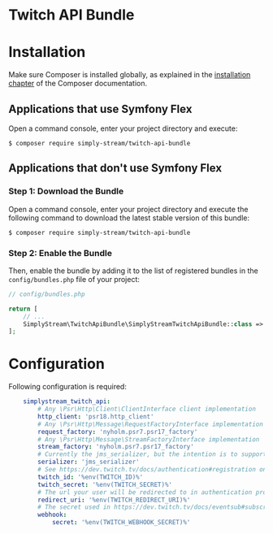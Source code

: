 # Twitch API Bundle

Installation
============

Make sure Composer is installed globally, as explained in the
[installation chapter](https://getcomposer.org/doc/00-intro.md)
of the Composer documentation.

Applications that use Symfony Flex
----------------------------------

Open a command console, enter your project directory and execute:

```console
$ composer require simply-stream/twitch-api-bundle
```

Applications that don't use Symfony Flex
----------------------------------------

### Step 1: Download the Bundle

Open a command console, enter your project directory and execute the
following command to download the latest stable version of this bundle:

```console
$ composer require simply-stream/twitch-api-bundle
```

### Step 2: Enable the Bundle

Then, enable the bundle by adding it to the list of registered bundles
in the `config/bundles.php` file of your project:

```php
// config/bundles.php

return [
    // ...
    SimplyStream\TwitchApiBundle\SimplyStreamTwitchApiBundle::class => ['all' => true],
];
```

Configuration
=============

Following configuration is required:

```yaml
    simplystream_twitch_api:
        # Any \Psr\Http\Client\ClientInterface client implementation
        http_client: 'psr18.http_client'
        # Any \Psr\Http\Message\RequestFactoryInterface implementation
        request_factory: 'nyholm.psr7.psr17_factory'
        # Any \Psr\Http\Message\StreamFactoryInterface implementation
        stream_factory: 'nyholm.psr7.psr17_factory'
        # Currently the jms_serializer, but the intention is to support more
        serializer: 'jms_serializer'
        # See https://dev.twitch.tv/docs/authentication#registration on how to get client id and secret
        twitch_id: '%env(TWITCH_ID)%'
        twitch_secret: '%env(TWITCH_SECRET)%'
        # The url your user will be redirected to in authentication process
        redirect_uri: '%env(TWITCH_REDIRECT_URI)%'
        # The secret used in https://dev.twitch.tv/docs/eventsub#subscriptions to validate against manipulation.
        webhook:
            secret: '%env(TWITCH_WEBHOOK_SECRET)%'
```
